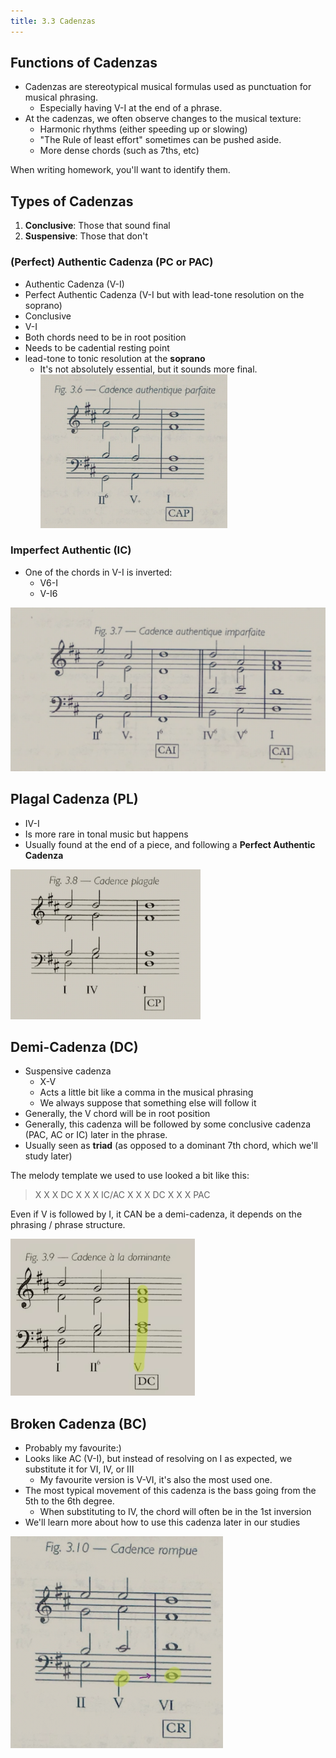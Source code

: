 ```yaml
---
title: 3.3 Cadenzas
---
```


## Functions of Cadenzas

- Cadenzas are stereotypical musical formulas used as punctuation for musical phrasing.
	- Especially having V-I at the end of a phrase.
- At the cadenzas, we often observe changes to the musical texture:
	- Harmonic rhythms (either speeding up or slowing)
	- "The Rule of least effort" sometimes can be pushed aside.
	- More dense chords (such as 7ths, etc)

When writing homework, you'll want to identify them.

## Types of Cadenzas

1. **Conclusive**: Those that sound final
2. **Suspensive**: Those that don't

### (Perfect) Authentic Cadenza (PC or PAC)

- Authentic Cadenza (V-I)
- Perfect Authentic Cadenza (V-I but with lead-tone resolution on the soprano)
- Conclusive
- V-I
- Both chords need to be in root position
- Needs to be cadential resting point
- lead-tone to tonic resolution at the **soprano**
	- It's not absolutely essential, but it sounds more final.
![](../../../../assets/perfect-cadenza.png)

### Imperfect Authentic (IC)

- One of the chords in V-I is inverted:
	- V6-I
	- V-I6

![](../../../../assets/imperfect-cadenza.png)

## Plagal Cadenza (PL)

- IV-I
- Is more rare in tonal music but happens
- Usually found at the end of a piece, and following a **Perfect Authentic Cadenza**

![](../../../../assets/plagal-cadenza.png)

## Demi-Cadenza (DC)

- Suspensive cadenza
	- X-V
	- Acts a little bit like a comma in the musical phrasing
	- We always suppose that something else will follow it
- Generally, the V chord will be in root position
- Generally, this cadenza will be followed by some conclusive cadenza (PAC, AC or IC) later in the phrase.
- Usually seen as **triad** (as opposed to a dominant 7th chord, which we'll study later)

The melody template we used to use looked a bit like this:

> X X X DC
> X X X IC/AC
> X X X DC
> X X X PAC

Even if V is followed by I, it CAN be a demi-cadenza, it depends on the phrasing / phrase structure.

![](../../../../assets/demi-cadenza.png)

## Broken Cadenza (BC)

- Probably my favourite:)
- Looks like AC (V-I), but instead of resolving on I as expected, we substitute it for VI, IV, or III
	- My favourite version is V-VI, it's also the most used one.
- The most typical movement of this cadenza is the bass going from the 5th to the 6th degree.
	- When substituting to IV, the chord will often be in the 1st inversion
- We'll learn more about how to use this cadenza later in our studies

![](../../../../assets/broken-cadenza.png)
